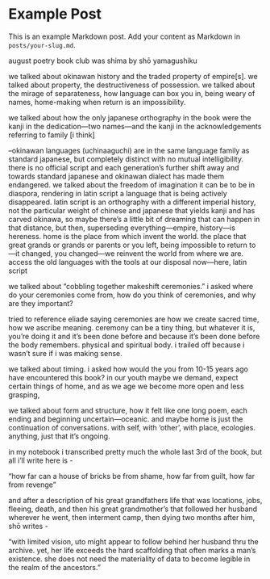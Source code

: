 # Example Post

This is an example Markdown post. Add your content as Markdown in `posts/your-slug.md`.

august poetry book club was shima by shō yamagushiku

we talked about okinawan history and the traded property of empire[s]. we talked about property, the destructiveness of possession. we talked about the mirage of separateness, how language can box you in, being weary of names, home-making when return is an impossibility.

we talked about how the only japanese orthography in the book were the kanji in the dedication—two names—and the kanji in the acknowledgements referring to family [i think]

–okinawan languages (uchinaaguchi) are in the same language family as standard japanese, but completely distinct with no mutual intelligibility. there is no official script and each generation’s further shift away and towards standard japanese and okinawan dialect has made them endangered.
we talked about the freedom of imagination it can be to be in diaspora, rendering in latin script a language that is being actively disappeared.
latin script is an orthography with a different imperial history, not the particular weight of chinese and japanese that yields kanji and has carved okinawa, so maybe there’s a little bit of dreaming that can happen in that distance,
but then, superseding everything—empire, history—is hereness.
home is the place from which invent the world. the place that great grands or grands or parents or you left, being impossible to return to—it changed, you changed—we reinvent the world from where we are. access the old languages with the tools at our disposal now—here, latin script

we talked about “cobbling together makeshift ceremonies.” i asked where do your ceremonies come from, how do you think of ceremonies, and why are they important?

tried to reference eliade saying ceremonies are how we create sacred time, how we ascribe meaning. ceremony can be a tiny thing, but whatever it is, you’re doing it and it’s been done before and because it’s been done before the body remembers. physical and spiritual body. i trailed off because i wasn’t sure if i was making sense.

we talked about timing. i asked how would the you from 10-15 years ago have encountered this book? in our youth maybe we demand, expect certain things of home, and as we age we become more open and less grasping,

we talked about form and structure, how it felt like one long poem, each ending and beginning uncertain—oceanic. and maybe home is just the continuation of conversations. with self, with ‘other’, with place, ecologies. anything, just that it’s ongoing.

in my notebook i transcribed pretty much the whole last 3rd of the book, but all i’ll write here is -

“how far can a house of bricks be from shame, how far from guilt, how far from revenge”

and after a description of his great grandfathers life that was locations, jobs, fleeing, death, and then his great grandmother’s that followed her husband wherever he went, then interment camp, then dying two months after him, shō writes -

“with limited vision, uto might appear to follow behind her husband thru the archive. yet, her life exceeds the hard scaffolding that often marks a man’s existence. she does not need the materiality of data to become legible in the realm of the ancestors.”

